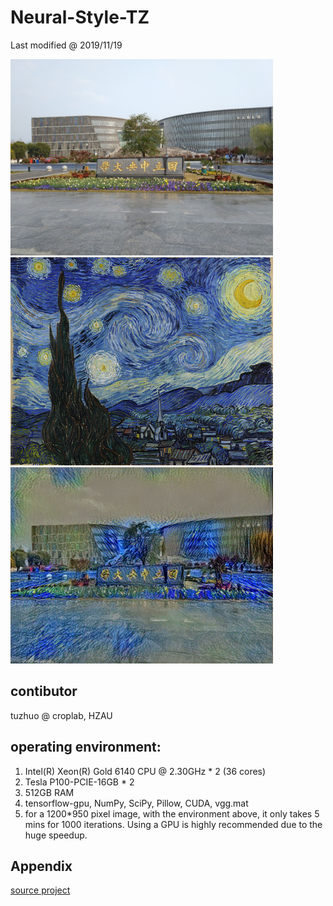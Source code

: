 # Neural-Style-TZ

Last modified @ 2019/11/19

<img src="content/nju-1.jpg" width="420">
<img src="style/1.jpg" width="420">
<img src="result/result-nju-1.jpg" width="420">

## contibutor
tuzhuo @ croplab, HZAU

## operating environment:
1. Intel(R) Xeon(R) Gold 6140 CPU @ 2.30GHz * 2 (36 cores)
2. Tesla P100-PCIE-16GB * 2
3. 512GB RAM
4. tensorflow-gpu, NumPy, SciPy, Pillow, CUDA, vgg.mat
5. for a 1200*950 pixel image, with the environment above, it only takes 5 mins for 1000 iterations. Using a GPU is highly recommended due to the huge speedup.

## Appendix
[source project](https://github.com/anishathalye/neural-style)